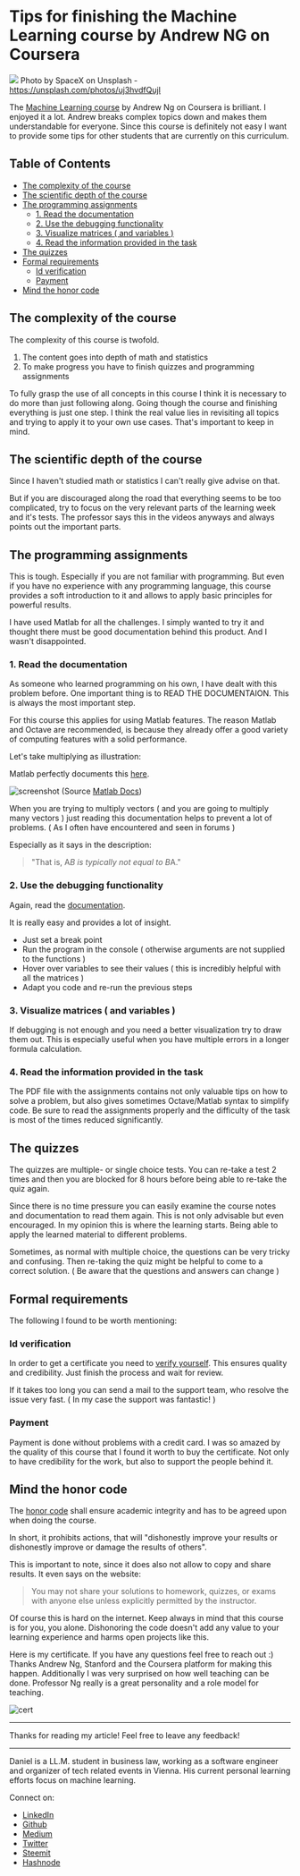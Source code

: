 # Tips for finishing the Machine Learning course by Andrew NG on Coursera

[<img src="https://images.unsplash.com/photo-1516849841032-87cbac4d88f7?ixlib=rb-0.3.5&ixid=eyJhcHBfaWQiOjEyMDd9&s=15be9f9073988c075caa018991009b74&auto=format&fit=crop&w=2250&q=80">](
https://unsplash.com/photos/uj3hvdfQujI)
Photo by SpaceX on Unsplash - https://unsplash.com/photos/uj3hvdfQujI

The [Machine Learning course](https://www.coursera.org/learn/machine-learning) by Andrew Ng on Coursera is brilliant. I enjoyed it a lot. Andrew breaks complex topics down and makes them understandable for everyone. Since this course is definitely not easy I want to provide some tips for other students that are currently on this curriculum.


## Table of Contents


  - [The complexity of the course](#the-complexity-of-the-course)
  - [The scientific depth of the course](#the-scientific-depth-of-the-course)
  - [The programming assignments](#the-programming-assignments)
    - [1. Read the documentation](#1-read-the-documentation)
    - [2. Use the debugging functionality](#2-use-the-debugging-functionality)
    - [3. Visualize matrices ( and variables )](#3-visualize-matrices--and-variables-)
    - [4. Read the information provided in the task](#4-read-the-information-provided-in-the-task)
  - [The quizzes](#the-quizzes)
  - [Formal requirements](#formal-requirements)
    - [Id verification](#id-verification)
    - [Payment](#payment)
  - [Mind the honor code](#mind-the-honor-code)


## The complexity of the course

The complexity of this course is twofold. 
1. The content goes into depth of math and statistics
2. To make progress you have to finish quizzes and programming assignments

To fully grasp the use of all concepts in this course I think it is necessary to do more than just following along. Going though the course and finishing everything is just one step. I think the real value lies in revisiting all topics and trying to apply it to your own use cases. That's important to keep in mind.

## The scientific depth of the course

Since I haven't studied math or statistics I can't really give advise on that. 

But if you are discouraged along the road that everything seems to be too complicated, try to focus on the very relevant parts of the learning week and it's tests. The professor says this in the videos anyways and always points out the important parts. 


## The programming assignments

This is tough. Especially if you are not familiar with programming. But even if you have no experience with any programming language, this course provides a soft introduction to it and allows to apply basic principles for powerful results.

I have used Matlab for all the challenges. I simply wanted to try it and thought there must be good documentation behind this product. And I wasn't disappointed.

### 1. Read the documentation

As someone who learned programming on his own, I have dealt with this problem before. One important thing is to READ THE DOCUMENTAION. This is always the most important step. 

For this course this applies for using Matlab features. The reason Matlab and Octave are recommended, is because they already offer a good variety of computing features with a solid performance. 

Let's take multiplying as illustration:

Matlab perfectly documents this [here](https://de.mathworks.com/help/matlab/ref/mtimes.html).

![screenshot](../assets/mlTipps/matlabMultiplying.png) (Source [Matlab Docs](https://de.mathworks.com/help/matlab/ref/mtimes.html))

When you are trying to multiply vectors ( and you are going to multiply many vectors ) just reading this documentation helps to prevent a lot of problems. ( As I often have encountered and seen in forums )

Especially as it says in the description: 

> "That is, A*B is typically not equal to B*A."

### 2. Use the debugging functionality 

Again, read the [documentation](https://de.mathworks.com/help/matlab/matlab_prog/debugging-process-and-features.html).

It is really easy and provides a lot of insight. 
- Just set a break point
- Run the program in the console ( otherwise arguments are not supplied to the functions )
- Hover over variables to see their values ( this is incredibly helpful with all the matrices )
- Adapt you code and re-run the previous steps

### 3. Visualize matrices ( and variables )

If debugging is not enough and you need a better visualization try to draw them out. This is especially useful when you have multiple errors in a longer formula calculation.

### 4. Read the information provided in the task 

The PDF file with the assignments contains not only valuable tips on how to solve a problem, but also gives sometimes Octave/Matlab syntax to simplify code. 
Be sure to read the assignments properly and the difficulty of the task is most of the times reduced significantly. 

## The quizzes

The quizzes are multiple- or single choice tests. 
You can re-take a test 2 times and then you are blocked for 8 hours before being able to re-take the quiz again. 

Since there is no time pressure you can easily examine the course notes and documentation to read them again. This is not only advisable but even encouraged. In my opinion this is where the learning starts. Being able to apply the learned material to different problems. 

Sometimes, as normal with multiple choice, the questions can be very tricky and confusing. Then re-taking the quiz might be helpful to come to a correct solution. ( Be aware that the questions and answers can change )


## Formal requirements

The following I found to be worth mentioning:

### Id verification

In order to get a certificate you need to [verify yourself](https://learner.coursera.help/hc/en-us/articles/209818953-Set-up-ID-verification). This ensures quality and credibility. Just finish the process and wait for review. 

If it takes too long you can send a mail to the support team, who resolve the issue very fast. ( In my case the support was fantastic! )

### Payment

Payment is done without problems with a credit card. I was so amazed by the quality of this course that I found it worth to buy the certificate. Not only to have credibility for the work, but also to support the people behind it.


## Mind the honor code 

The [honor code](https://learner.coursera.help/hc/en-us/articles/209818863) shall ensure academic integrity and has to be agreed upon when doing the course.

In short, it prohibits actions, that  will "dishonestly improve your results or dishonestly improve or damage the results of others".

This is important to note, since it does also not allow to copy and share results. It even says on the website:
> You may not share your solutions to homework, quizzes, or exams with anyone else unless explicitly permitted by the instructor.

Of course this is hard on the internet. Keep always in mind that this course is for you, you alone. Dishonoring the code doesn't add any value to your learning experience and harms open projects like this. 

Here is my certificate. If you have any questions feel free to reach out :) 
Thanks Andrew Ng, Stanford and the Coursera platform for making this happen. 
Additionally I was very surprised on how well teaching can be done. Professor Ng really is a great personality and a role model for teaching. 

![cert](../assets/mlTipps/cert.jpg)

---

Thanks for reading my article! Feel free to leave any feedback! 

---

Daniel is a LL.M. student in business law, working as a software engineer and organizer of tech related events in Vienna. 
His current personal learning efforts focus on machine learning. 

Connect on:
- [LinkedIn](https://www.linkedin.com/in/createdd) 
- [Github](https://github.com/DDCreationStudios)
- [Medium](https://medium.com/@ddcreationstudi)
- [Twitter](https://twitter.com/DDCreationStudi)
- [Steemit](https://steemit.com/@createdd)
- [Hashnode](https://hashnode.com/@DDCreationStudio)

<!-- Written by Daniel Deutsch (deudan1010@gmail.com) -->